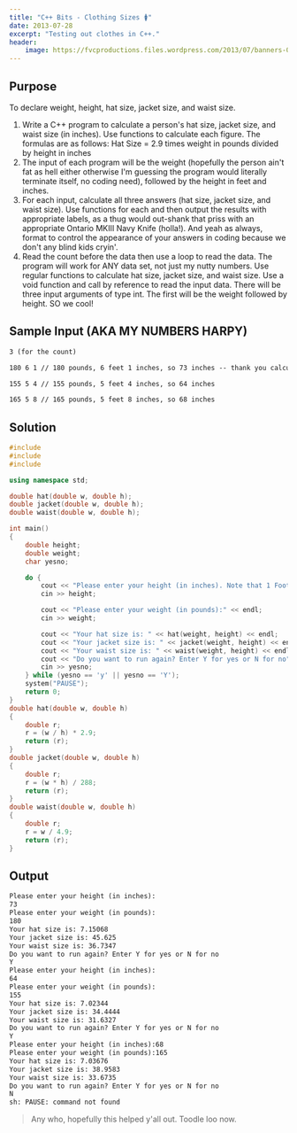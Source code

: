 ```yaml
---
title: "C++ Bits - Clothing Sizes 🚺"
date: 2013-07-28
excerpt: "Testing out clothes in C++."
header:
    image: https://fvcproductions.files.wordpress.com/2013/07/banners-002.jpg?w=1024&h=436&crop=1
---
```


## Purpose

To declare weight, height, hat size, jacket size, and waist size.

1. Write a C++ program to calculate a person's hat size, jacket size, and waist size (in inches). Use functions to calculate each figure. The formulas are as follows: Hat Size = 2.9 times weight in pounds divided by height in inches
2. The input of each program will be the weight (hopefully the person ain't fat as hell either otherwise I'm guessing the program would literally terminate itself, no coding need), followed by the height in feet and inches.
3. For each input, calculate all three answers (hat size, jacket size, and waist size). Use functions for each and then output the results with appropriate labels, as a thug would out-shank that priss with an appropriate Ontario MKIII Navy Knife (holla!). And yeah as always, format to control the appearance of your answers in coding because we don't any blind kids cryin'.
4. Read the count before the data then use a loop to read the data. The program will work for ANY data set, not just my nutty numbers. Use regular functions to calculate hat size, jacket size, and waist size. Use a void function and call by reference to read the input data. There will be three input arguments of type int. The first will be the weight followed by height. SO we cool!

## Sample Input (AKA MY NUMBERS HARPY)

```txt
3 (for the count)

180 6 1 // 180 pounds, 6 feet 1 inches, so 73 inches -- thank you calculator

155 5 4 // 155 pounds, 5 feet 4 inches, so 64 inches

165 5 8 // 165 pounds, 5 feet 8 inches, so 68 inches
```

## Solution

```c++
#include
#include
#include

using namespace std;

double hat(double w, double h);
double jacket(double w, double h);
double waist(double w, double h);

int main()
{
    double height;
    double weight;
    char yesno;

    do {
        cout << "Please enter your height (in inches). Note that 1 Foot = 12 inches:" << endl;
        cin >> height;

        cout << "Please enter your weight (in pounds):" << endl;
        cin >> weight;

        cout << "Your hat size is: " << hat(weight, height) << endl;
        cout << "Your jacket size is: " << jacket(weight, height) << endl;
        cout << "Your waist size is: " << waist(weight, height) << endl;
        cout << "Do you want to run again? Enter Y for yes or N for no" << endl;
        cin >> yesno;
    } while (yesno == 'y' || yesno == 'Y');
    system("PAUSE");
    return 0;
}
double hat(double w, double h)
{
    double r;
    r = (w / h) * 2.9;
    return (r);
}
double jacket(double w, double h)
{
    double r;
    r = (w * h) / 288;
    return (r);
}
double waist(double w, double h)
{
    double r;
    r = w / 4.9;
    return (r);
}
```

## Output

```txt
Please enter your height (in inches):
73
Please enter your weight (in pounds):
180
Your hat size is: 7.15068
Your jacket size is: 45.625
Your waist size is: 36.7347
Do you want to run again? Enter Y for yes or N for no
Y
Please enter your height (in inches):
64
Please enter your weight (in pounds):
155
Your hat size is: 7.02344
Your jacket size is: 34.4444
Your waist size is: 31.6327
Do you want to run again? Enter Y for yes or N for no
Y
Please enter your height (in inches):68
Please enter your weight (in pounds):165
Your hat size is: 7.03676
Your jacket size is: 38.9583
Your waist size is: 33.6735
Do you want to run again? Enter Y for yes or N for no
N
sh: PAUSE: command not found
```

> Any who, hopefully this helped y'all out. Toodle loo now.
